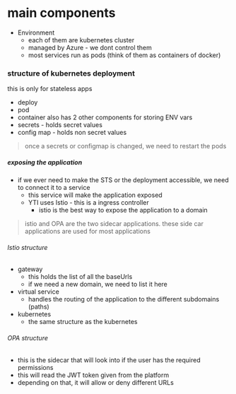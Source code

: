 # main components
- Environment 
	- each of them are kubernetes cluster
	- managed by Azure - we dont control them
	- most services run as pods (think of them as containers of docker)


### structure of kubernetes deployment
this is only for stateless apps
- deploy
- pod
- container
also has 2 other components for storing ENV vars
- secrets - holds secret values
- config map - holds non secret values
> once a secrets or configmap is changed, we need to restart the pods

##### exposing the application
- if we ever need to make the STS or the deployment accessible, we need to connect it to a service
	- this service will make the application exposed
	- YTI uses Istio - this is a ingress controller
		- istio is the best way to expose the application to a domain

> istio and OPA are the two sidecar applications. these side car applications are used for most applications
###### Istio structure
- gateway
	- this holds the list of all the baseUrls
	- if we need a new domain, we need to list it here
- virtual service
	- handles the routing of the application to the different subdomains (paths)
- kubernetes
	- the same structure as the kubernetes

###### OPA structure
- this is the sidecar that will look into if the user has the required permissions
- this will read the JWT token given from the platform
- depending on that, it will allow or deny different URLs